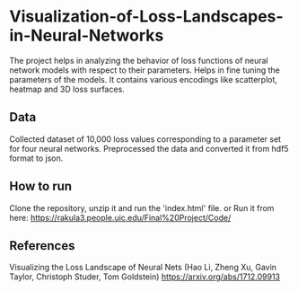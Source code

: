 # Visualization-of-Loss-Landscapes-in-Neural-Networks
The project helps in analyzing the behavior of loss functions of neural network models with respect to their parameters. Helps in fine tuning the parameters of the models.
It contains various encodings like scatterplot, heatmap and 3D loss surfaces. 

## Data
Collected dataset of 10,000 loss values corresponding to a parameter set for four neural networks.
Preprocessed the data and converted it from hdf5 format to json.

## How to run
Clone the repository, unzip it and run the 'index.html' file.
or
Run it from here: https://rakula3.people.uic.edu/Final%20Project/Code/

## References

Visualizing the Loss Landscape of Neural Nets (Hao Li, Zheng Xu, Gavin Taylor, Christoph Studer, Tom Goldstein) https://arxiv.org/abs/1712.09913



